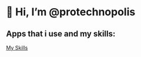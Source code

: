 # 👋 Hi, I’m @protechnopolis

## Apps that i use and my skills:
[My Skills](https://skillicons.dev/icons?i=raspberrypi,cloudflare,discord,discordjs,js,docker,github,replit,linux,nodejs,vscode,nginx,windows,npm,debian&theme=dark&perline=5)
